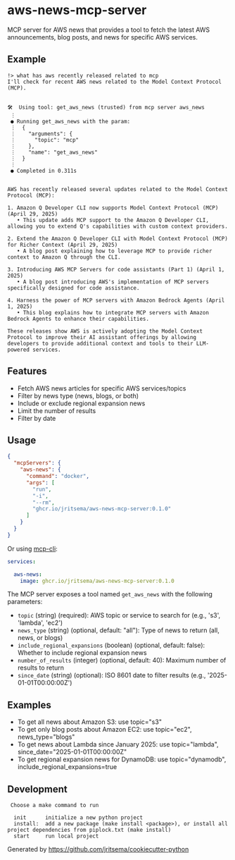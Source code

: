 # aws-news-mcp-server

MCP server for AWS news that provides a tool to fetch the latest AWS announcements, blog posts, and news for specific AWS services.


## Example

```
!> what has aws recently released related to mcp
I'll check for recent AWS news related to the Model Context Protocol (MCP).


🛠️  Using tool: get_aws_news (trusted) from mcp server aws_news
 ⋮
 ● Running get_aws_news with the param:
 ⋮  {
 ⋮    "arguments": {
 ⋮      "topic": "mcp"
 ⋮    },
 ⋮    "name": "get_aws_news"
 ⋮  }
 ⋮
 ● Completed in 0.311s


AWS has recently released several updates related to the Model Context Protocol (MCP):

1. Amazon Q Developer CLI now supports Model Context Protocol (MCP) (April 29, 2025)
   • This update adds MCP support to the Amazon Q Developer CLI, allowing you to extend Q's capabilities with custom context providers.

2. Extend the Amazon Q Developer CLI with Model Context Protocol (MCP) for Richer Context (April 29, 2025)
   • A blog post explaining how to leverage MCP to provide richer context to Amazon Q through the CLI.

3. Introducing AWS MCP Servers for code assistants (Part 1) (April 1, 2025)
   • A blog post introducing AWS's implementation of MCP servers specifically designed for code assistance.

4. Harness the power of MCP servers with Amazon Bedrock Agents (April 1, 2025)
   • This blog explains how to integrate MCP servers with Amazon Bedrock Agents to enhance their capabilities.

These releases show AWS is actively adopting the Model Context Protocol to improve their AI assistant offerings by allowing developers to provide additional context and tools to their LLM-powered services.
```

## Features

- Fetch AWS news articles for specific AWS services/topics
- Filter by news type (news, blogs, or both)
- Include or exclude regional expansion news
- Limit the number of results
- Filter by date


## Usage

```json
{
  "mcpServers": {
    "aws-news": {
      "command": "docker",
      "args": [
        "run",
        "-i",
        "--rm",
        "ghcr.io/jritsema/aws-news-mcp-server:0.1.0"
      ]
    }
  }
}
```

Or using [mcp-cli](https://github.com/jritsema/mcp-cli):

```yaml
services:

  aws-news:
    image: ghcr.io/jritsema/aws-news-mcp-server:0.1.0
```

The MCP server exposes a tool named `get_aws_news` with the following parameters:

- `topic` (string) (required): AWS topic or service to search for (e.g., 's3', 'lambda', 'ec2')
- `news_type` (string) (optional, default: "all"): Type of news to return (all, news, or blogs)
- `include_regional_expansions` (boolean) (optional, default: false): Whether to include regional expansion news
- `number_of_results` (integer) (optional, default: 40): Maximum number of results to return
- `since_date` (string) (optional): ISO 8601 date to filter results (e.g., '2025-01-01T00:00:00Z')


## Examples

- To get all news about Amazon S3: use topic="s3"
- To get only blog posts about Amazon EC2: use topic="ec2", news_type="blogs"
- To get news about Lambda since January 2025: use topic="lambda", since_date="2025-01-01T00:00:00Z"
- To get regional expansion news for DynamoDB: use topic="dynamodb", include_regional_expansions=true


## Development
```
 Choose a make command to run

  init      initialize a new python project
  install:  add a new package (make install <package>), or install all project dependencies from piplock.txt (make install)
  start     run local project
```

Generated by https://github.com/jritsema/cookiecutter-python
